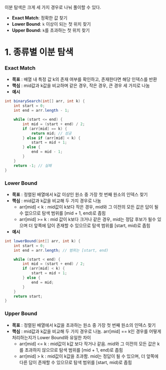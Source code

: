 이분 탐색은 크게 세 가지 경우로 나눠 풀이할 수 있다.
- **Exact Match**: 정확한 값 찾기
- **Lower Bound**: `k` 이상이 되는 첫 위치 찾기
- **Upper Bound:** `k`를 초과하는 첫 위치 찾기

# 1. 종류별 이분 탐색
### Exact Match
- **목표** : 배열 내 특정 값 k의 존재 여부를 확인하고, 존재한다면 해당 인덱스를 반환
- **핵심** : mid값과 k값을 비교하며 같은 경우, 작은 경우, 큰 경우 세 가지로 나눔
- **예시**
```java
int binarySearch(int[] arr, int k) {
    int start = 0;
    int end = arr.length - 1;

    while (start <= end) {
        int mid = (start + end) / 2;
        if (arr[mid] == k) {
            return mid; // 성공
        } else if (arr[mid] < k) {
            start = mid + 1;
        } else {
            end = mid - 1;
        }
    }
    return -1; // 실패
}
```
### Lower Bound
- **목표** : 정렬된 배열에서 k값 이상인 원소 중 가장 첫 번째 원소의 인덱스 찾기
- **핵심** : mid값과 k값을 비교해 두 가지 경우로 나눔
	- arr\[mid] < k : mid값이 k보다 작은 경우, mid와 그 이전의 모든 값은 답이 될 수 없으므로 탐색 범위를 \[mid + 1, end)로 좁힘
	- arr\[mid] >= k : mid 값이 k보다 크거나 같은 경우, mid는 정답 후보가 될수 있으며 더 앞쪽에 답이 존재할 수 있으므로 탐색 범위를 \[start, mid)로 좁힘
- **예시**
```java
int lowerBound(int[] arr, int k) {
    int start = 0;
    int end = arr.length; // 범위는 [start, end)

    while (start < end) {
        int mid = (start + end) / 2;
        if (arr[mid] < k) {
            start = mid + 1;
        } else {
            end = mid;
        }
    }
    return start;
}
```

### Upper Bound
- **목표** : 정렬된 배열에서 k값을 초과하는 원소 중 가장 첫 번째 원소의 인덱스 찾기
- **핵심** : mid값과 k값을 비교해 두 가지 경우로 나눔. arr\[mid] == k인 경우를 어떻게 처리하는지가 Lower Bound와 유일한 차이
	- arr\[mid] <= k : mid값이 k값 보다 작거나 같음. mid와 그 이전의 모든 값은 k를 초과하지 않으므로 탐색 범위를 \[mid + 1, end)로 좁힘
	- arr\[mid] > k : mid값이 k값을 초과함. mid는 정답이 될 수 있으며, 더 앞쪽에 다른 답이 존재할 수 있으므로 탐색 범위를 \[start, mid)로 좁힘